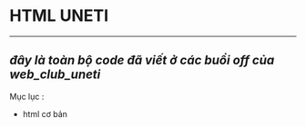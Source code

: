 # HTML UNETI
---
_đây là toàn bộ code đã viết ở các buổi off của web\_club\_uneti_ 
---

Mục lục : 

- html cơ bản
